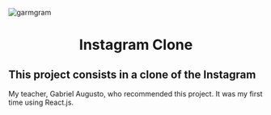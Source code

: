  ![garmgram](https://user-images.githubusercontent.com/110692035/198859505-156c5ab0-9596-4d51-a0b4-b84c152775ba.png)
 <h1 align="center">Instagram Clone</h1>
 
 <h2>This project consists in a clone of the Instagram</h2>
 
 <p>My teacher, Gabriel Augusto, who recommended this project. It was my first time using React.js.</p>
